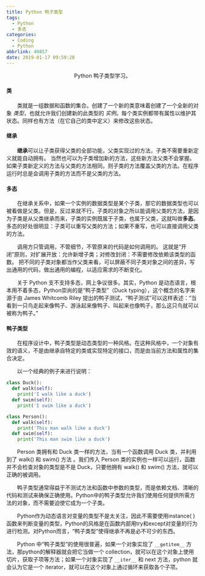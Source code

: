 ```yaml
---
title: Python 鸭子类型
tags:
  - Python
  - 多态
categories:
  - Coding
  - Python
abbrlink: 49857
date: 2019-01-17 09:59:28
---
```


<center>Python 鸭子类型学习。</center>

<!--more-->

#### 类

　　类就是一组数据和函数的集合。创建了一个新的类意味着创建了一个全新的对象 *类型*，也就允许我们创建新的此类型的 *实例*。每个类实例都带有属性以维护其状态。同样也有方法（在它自己的类中定义）来修改这些状态。

#### 继承

　　**继承**可以让子类获得父类的全部功能，父类实现过的方法，子类不需要重新定义就能自动拥有。 当然也可以为子类增加新的方法，这些新方法父类不会掌握。 如果子类新定义的方法与父类的方法相同，则子类的方法覆盖父类的方法。在程序运行时总是会调用子类的方法而不是父类的方法。

#### 多态

　　在继承关系中，如果一个实例的数据类型是某个子类，那它的数据类型也可以被看做是父类。但是，反过来就不行。子类的对象之所以能调用父类的方法，是因为子类是从父类继承而来，子类的实例既属于子类，也属于父类，这就叫做**多态**。多态的好处很明显：子类可以重写父类的方法；如果不重写，也可以直接调用父类的方法。

　　调用方只管调用，不管细节，不管原来的代码是如何调用的。 这就是“开闭”原则，对扩展开放：允许新增子类；对修改封闭：不需要修改依赖该类型的函数。 把不同的子类对象都当作父类来看，可以屏蔽不同子类对象之间的差异，写出通用的代码，做出通用的编程，以适应需求的不断变化。

　　关于 Python 支不支持多态，网上争议很多。其实，Python 是动态语言，根本用不着多态，Python崇尚的是“鸭子类型”（Duck typing），这个概念的名字来源于由 James Whitcomb Riley 提出的鸭子测试，“鸭子测试”可以这样表述：“当看到一只鸟走起来像鸭子、游泳起来像鸭子、叫起来也像鸭子，那么这只鸟就可以被称为鸭子。”

#### 鸭子类型

　　在程序设计中，鸭子类型是动态类型的一种风格。在这种风格中，一个对象有效的语义，不是由继承自特定的类或实现特定的接口，而是由当前方法和属性的集合决定。

　　以一个经典的例子来进行说明：

```python
class Duck():
  def walk(self):
    print('I walk like a duck')
  def swim(self):
    print('I swim like a duck')

class Person():
  def walk(self):
    print('This man walk like a duck') 
  def swim(self):
    print('This man swim like a duck')
```

　　Person 类拥有和 Duck 类一样的方法，当有一个函数调用 Duck 类，并利用到了 walk() 和 swim() 方法 。我们传入 Person 类的实例也一样可以运行，函数并不会检查对象的类型是不是 Duck，只要他拥有 walk() 和 swim() 方法，就可以正确的被调用。 

　　鸭子类型通常得益于不测试方法和函数中参数的类型，而是依赖文档、清晰的代码和测试来确保正确使用。Python中的鸭子类型允许我们使用任何提供所需方法的对象，而不需要迫使它成为一个子类。

　　Python作为动态语言对变量的类型不是太关注，因此不需要使用instance( )函数来判断变量的类型，Python的风格是在函数内部用try和except对变量的行为进行检测。对Python而言，“鸭子类型”使得继承不再是必不可少的东西。

　　Python 中“鸭子类型”的使用很普遍，如果一个对象实现了 `__getitem__` 方法，那python的解释器就会把它当做一个 collection，就可以在这个对象上使用切片，获取子项等方法；如果一个对象实现了 `__iter__` 和 next 方法，python 就会认为它是一个 iterator，就可以在这个对象上通过循环来获取各个子项。


